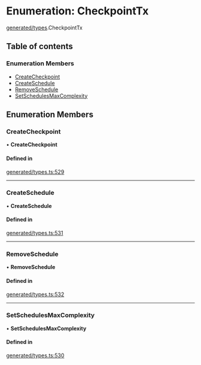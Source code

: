 # Enumeration: CheckpointTx

[generated/types](../wiki/generated.types).CheckpointTx

## Table of contents

### Enumeration Members

- [CreateCheckpoint](../wiki/generated.types.CheckpointTx#createcheckpoint)
- [CreateSchedule](../wiki/generated.types.CheckpointTx#createschedule)
- [RemoveSchedule](../wiki/generated.types.CheckpointTx#removeschedule)
- [SetSchedulesMaxComplexity](../wiki/generated.types.CheckpointTx#setschedulesmaxcomplexity)

## Enumeration Members

### CreateCheckpoint

• **CreateCheckpoint**

#### Defined in

[generated/types.ts:529](https://github.com/PolymathNetwork/polymesh-sdk/blob/49113a20/src/generated/types.ts#L529)

___

### CreateSchedule

• **CreateSchedule**

#### Defined in

[generated/types.ts:531](https://github.com/PolymathNetwork/polymesh-sdk/blob/49113a20/src/generated/types.ts#L531)

___

### RemoveSchedule

• **RemoveSchedule**

#### Defined in

[generated/types.ts:532](https://github.com/PolymathNetwork/polymesh-sdk/blob/49113a20/src/generated/types.ts#L532)

___

### SetSchedulesMaxComplexity

• **SetSchedulesMaxComplexity**

#### Defined in

[generated/types.ts:530](https://github.com/PolymathNetwork/polymesh-sdk/blob/49113a20/src/generated/types.ts#L530)
